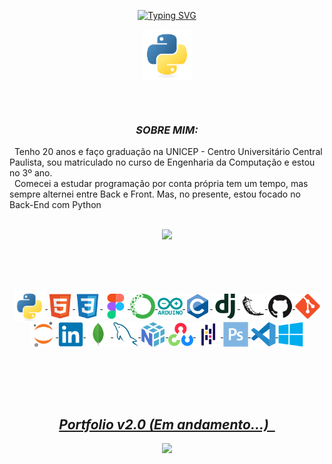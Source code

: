 <div align="center">
  
[![Typing SVG](https://readme-typing-svg.herokuapp.com?duration=4000&center=true&vCenter=false&width=500&lines=Hello+World)](https://git.io/typing-svg)  

<img align="center" alt="PYTHON" height="80" width="80" src="https://raw.githubusercontent.com/devicons/devicon/master/icons/python/python-original.svg">
  
  

</div>

<br><br>

<div align="center">
  <h3><B><I>SOBRE MIM:</B></I></h3>
</div>

<p>
&nbsp Tenho 20 anos e faço graduação na UNICEP - Centro Universitário Central Paulista, sou matriculado no curso de Engenharia da Computação e estou no 3º ano.<br>
&nbsp Comecei a estudar programação por conta própria tem um tempo, mas sempre alternei entre Back e Front. Mas, no presente, estou focado no Back-End com Python
</p>

<br>

<div align="center">  
<a href="https://www.beacons.ai/ferpereira" target="_blank"><img src="https://img.shields.io/badge/-MAIS_INFORMAÇÕES/CONTATOS-%23E4405F?style=for-the-badge&logo=beacons&logoColor=white"</a>

<br><br>

<div style="display: inline_block"><br>
  
  <img align="center" alt="PYTHON" height="50" width="50" src="https://raw.githubusercontent.com/devicons/devicon/master/icons/python/python-original.svg">
  <img align="center" alt="HTML" height="40" width="40" src="https://raw.githubusercontent.com/devicons/devicon/master/icons/html5/html5-original.svg">
  <img align="center" alt="CSS" height="40" width="40" src="https://raw.githubusercontent.com/devicons/devicon/master/icons/css3/css3-original.svg">
  <img align="center" alt="Figma" height="40" width="40" src="https://raw.githubusercontent.com/devicons/devicon/master/icons/figma/figma-original.svg">
  <img align="center" alt="Anaconda" height="40" width="40" src="https://raw.githubusercontent.com/devicons/devicon/master/icons/anaconda/anaconda-original.svg">
  <img align="center" alt="Arduino" height="40" width="40" src="https://raw.githubusercontent.com/devicons/devicon/master/icons/arduino/arduino-original-wordmark.svg">
  <img align="center" alt="C" height="40" width="40" src="https://raw.githubusercontent.com/devicons/devicon/master/icons/c/c-original.svg">
  <img align="center" alt="Django" height="40" width="40" src="https://raw.githubusercontent.com/devicons/devicon/master/icons/django/django-plain.svg">
  <img align="center" alt="Flask" height="40" width="40" src="https://raw.githubusercontent.com/devicons/devicon/master/icons/flask/flask-original.svg">
  <img align="center" alt="GitHub" height="40" width="40" src="https://raw.githubusercontent.com/devicons/devicon/master/icons/github/github-original.svg">
  <img align="center" alt="Git" height="40" width="40" src="https://raw.githubusercontent.com/devicons/devicon/master/icons/git/git-original.svg">
  <img align="center" alt="Jupyter" height="40" width="40" src="https://raw.githubusercontent.com/devicons/devicon/master/icons/jupyter/jupyter-original.svg">
  <img align="center" alt="LinkedIn" height="40" width="40" src="https://raw.githubusercontent.com/devicons/devicon/master/icons/linkedin/linkedin-original.svg">
  <img align="center" alt="MongoDB" height="40" width="40" src="https://raw.githubusercontent.com/devicons/devicon/master/icons/mongodb/mongodb-original.svg">
  <img align="center" alt="MySQL" height="40" width="40" src="https://raw.githubusercontent.com/devicons/devicon/master/icons/mysql/mysql-original.svg">
  <img align="center" alt="NumPy" height="40" width="40" src="https://raw.githubusercontent.com/devicons/devicon/master/icons/numpy/numpy-original.svg">
  <img align="center" alt="OpenCV" height="40" width="40" src="https://raw.githubusercontent.com/devicons/devicon/master/icons/opencv/opencv-original.svg">
  <img align="center" alt="Pandas" height="40" width="40" src="https://raw.githubusercontent.com/devicons/devicon/master/icons/pandas/pandas-original.svg">
  <img align="center" alt="Photoshop" height="40" width="40" src="https://raw.githubusercontent.com/devicons/devicon/master/icons/photoshop/photoshop-plain.svg">
  <img align="center" alt="VScode" height="40" width="40" src="https://raw.githubusercontent.com/devicons/devicon/master/icons/vscode/vscode-original.svg">
  <img align="center" alt="Windows" height="40" width="40" src="https://raw.githubusercontent.com/devicons/devicon/master/icons/windows8/windows8-original.svg">
  
</div>
  
<br><br><br><br>
  
<div align="center">
  <h2><I><B>Portfolio v2.0 (Em andamento...) &nbsp </B></I></h2>
  <img src="https://user-images.githubusercontent.com/103957365/190253902-555de7a8-f4f4-474b-9eea-9a28ecfb05b0.PNG">
</div>

<br><br>
